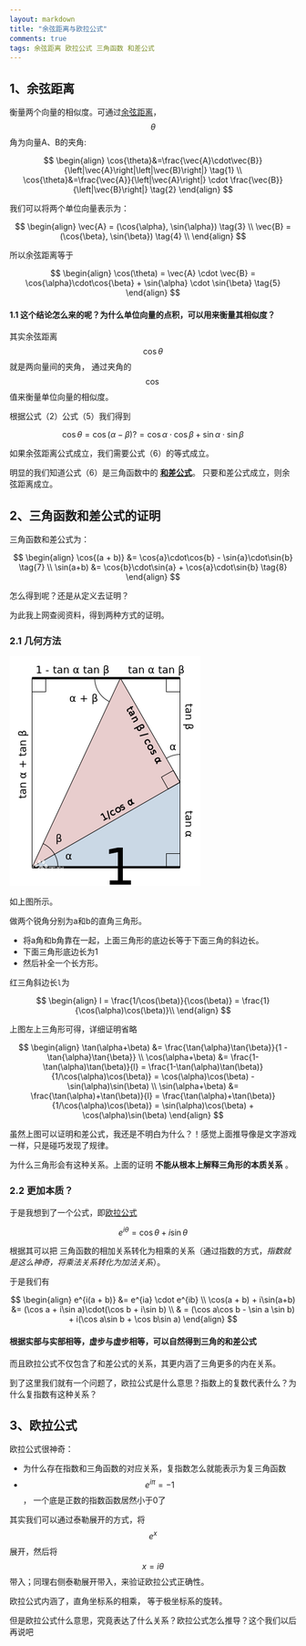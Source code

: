 ```yaml
---
layout: markdown
title: "余弦距离与欧拉公式"
comments: true
tags: 余弦距离 欧拉公式 三角函数 和差公式
---
```


## 1、余弦距离

衡量两个向量的相似度。可通过[余弦距离][1]， $$\theta$$角为向量A、B的夹角:

$$
\begin{align}
\cos{\theta}&=\frac{\vec{A}\cdot\vec{B}}{\left|\vec{A}\right|\left|\vec{B}\right|} \tag{1} \\
\cos{\theta}&=\frac{\vec{A}}{\left|\vec{A}\right|} \cdot \frac{\vec{B}}{\left|\vec{B}\right|} \tag{2}
\end{align}
$$

我们可以将两个单位向量表示为：

$$
\begin{align}
\vec{A} = (\cos{\alpha}, \sin{\alpha}) \tag{3} \\
\vec{B} = (\cos{\beta}, \sin{\beta}) \tag{4} \\
\end{align}
$$

所以余弦距离等于

$$
\begin{align}
\cos(\theta) = \vec{A} \cdot \vec{B} = \cos{\alpha}\cdot\cos{\beta} + \sin{\alpha} \cdot \sin{\beta} \tag{5}
\end{align}
$$

#### 1.1 这个结论怎么来的呢？为什么单位向量的点积，可以用来衡量其相似度？

其实余弦距离$$\cos{\theta}$$就是两向量间的夹角， 通过夹角的$$\cos$$值来衡量单位向量的相似度。


根据公式（2）公式（5）我们得到

$$
\cos{\theta} = \cos(\alpha - \beta) ?= \cos{\alpha}\cdot\cos{\beta} + \sin{\alpha} \cdot \sin{\beta} \tag{6}
$$

如果余弦距离公式成立，我们需要公式（6）的等式成立。

明显的我们知道公式（6）是三角函数中的 [**和差公式**][2]。 只要和差公式成立，则余弦距离成立。

## 2、三角函数和差公式的证明

三角函数和差公式为：

$$
\begin{align}
\cos{(a + b)} &= \cos{a}\cdot\cos{b} - \sin{a}\cdot\sin{b} \tag{7} \\
\sin(a+b) &= \cos{b}\cdot\sin{a} + \cos{a}\cdot\sin{b} \tag{8}
\end{align}
$$

怎么得到呢？还是从定义去证明？

为此我上网查阅资料，得到两种方式的证明。

### 2.1 几何方法

![fig1](/assets/trisub.png)

如上图所示。

做两个锐角分别为a和b的直角三角形。
- 将a角和b角靠在一起，上面三角形的底边长等于下面三角的斜边长。
- 下面三角形底边长为1
- 然后补全一个长方形。

红三角斜边长`l`为

$$
\begin{align}
l = \frac{1/\cos(\beta)}{\cos(\beta)} = \frac{1}{\cos(\alpha)\cos(\beta)}\\
\end{align}
$$

上图左上三角形可得，详细证明省略

$$
\begin{align}
\tan(\alpha+\beta) &= \frac{\tan{\alpha}\tan{\beta}}{1 - \tan{\alpha}\tan{\beta}} \\
\cos(\alpha+\beta) &= \frac{1-\tan(\alpha)\tan(\beta)}{l} = \frac{1-\tan(\alpha)\tan(\beta)}{1/\cos(\alpha)\cos(\beta)} = \cos(\alpha)\cos(\beta) - \sin(\alpha)\sin(\beta) \\
\sin(\alpha+\beta) &= \frac{\tan(\alpha)+\tan(\beta)}{l} = \frac{\tan(\alpha)+\tan(\beta)}{1/\cos(\alpha)\cos(\beta)} = \sin(\alpha)\cos(\beta) + \cos(\alpha)\sin(\beta)
\end{align}
$$

虽然上图可以证明和差公式，我还是不明白为什么？！感觉上面推导像是文字游戏一样，只是碰巧发现了规律。

为什么三角形会有这种关系。上面的证明 **不能从根本上解释三角形的本质关系** 。

### 2.2 更加本质？

于是我想到了一个公式，即[欧拉公式][3]

$$
e^{i\theta} = \cos{\theta} + i\sin{\theta} \tag{7}
$$

根据其可以把 三角函数的相加关系转化为相乘的关系（通过指数的方式，*指数就是这么神奇，将乘法关系转化为加法关系*）。

于是我们有

$$
\begin{align}
e^{i(a + b)} &= e^{ia} \cdot e^{ib} \\
\cos(a + b) + i\sin(a+b) &= (\cos a + i\sin a)\cdot(\cos b + i\sin b) \\
& = (\cos a\cos b - \sin a \sin b) + i(\cos a\sin b + \cos b\sin a)
\end{align}
$$

#### 根据实部与实部相等，虚步与虚步相等，可以自然得到三角的和差公式

而且欧拉公式不仅包含了和差公式的关系，其更内涵了三角更多的内在关系。

到了这里我们就有一个问题了，欧拉公式是什么意思？指数上的复数代表什么？为什么复指数有这种关系？

## 3、欧拉公式

欧拉公式很神奇：
- 为什么存在指数和三角函数的对应关系，复指数怎么就能表示为复三角函数
- $$e^{i\pi} = -1$$， 一个底是正数的指数函数居然小于0了

其实我们可以通过泰勒展开的方式，将 $$e^{x}$$展开，然后将 $$x=i\theta$$带入；同理右侧泰勒展开带入，来验证欧拉公式正确性。

欧拉公式内涵了，直角坐标系的相乘， 等于极坐标系的旋转。

但是欧拉公式什么意思，究竟表达了什么关系？欧拉公式怎么推导？这个我们以后再说吧



[1]: https://zh.wikipedia.org/wiki/%E4%BD%99%E5%BC%A6%E7%9B%B8%E4%BC%BC%E6%80%A7
[2]: https://zh.wikipedia.org/wiki/%E4%B8%89%E8%A7%92%E5%87%BD%E6%95%B0
[3]: https://zh.wikipedia.org/wiki/%E6%AC%A7%E6%8B%89%E5%85%AC%E5%BC%8F
